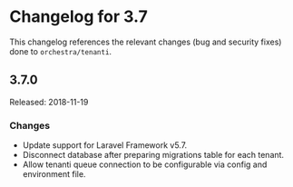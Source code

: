 # Changelog for 3.7

This changelog references the relevant changes (bug and security fixes) done to `orchestra/tenanti`.

## 3.7.0

Released: 2018-11-19

### Changes

* Update support for Laravel Framework v5.7.
* Disconnect database after preparing migrations table for each tenant.
* Allow tenanti queue connection to be configurable via config and environment file.
